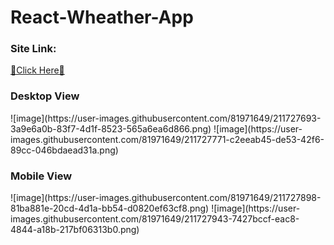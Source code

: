 # React-Wheather-App
<h3>Site Link:</h3>
<a href="https://willowy-bavarois-7d61bc.netlify.app/" target="_blank">🔗Click Here🔗</a>
<h3>Desktop View</h3>
![image](https://user-images.githubusercontent.com/81971649/211727693-3a9e6a0b-83f7-4d1f-8523-565a6ea6d866.png)
![image](https://user-images.githubusercontent.com/81971649/211727771-c2eeab45-de53-42f6-89cc-046bdaead31a.png)
<h3>Mobile View</h3>
![image](https://user-images.githubusercontent.com/81971649/211727898-81ba881e-20cd-4d1a-bb54-d0820ef63cf8.png)
![image](https://user-images.githubusercontent.com/81971649/211727943-7427bccf-eac8-4844-a18b-217bf06313b0.png)

